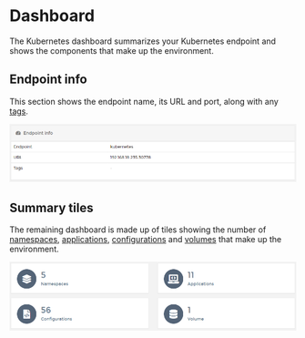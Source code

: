 # Dashboard

The Kubernetes dashboard summarizes your Kubernetes endpoint and shows the components that make up the environment. 

## Endpoint info

This section shows the endpoint name, its URL and port, along with any [tags](../../admin/endpoints/tags.md#tagging-an-endpoint).

![](../../.gitbook/assets/dashboard-k8s-endpointinfo.png)

## Summary tiles

The remaining dashboard is made up of tiles showing the number of [namespaces](namespaces/), [applications](applications/), [configurations](configurations/) and [volumes](volumes/) that make up the environment.

![](../../.gitbook/assets/be-k8s-dashboard-2.png)

